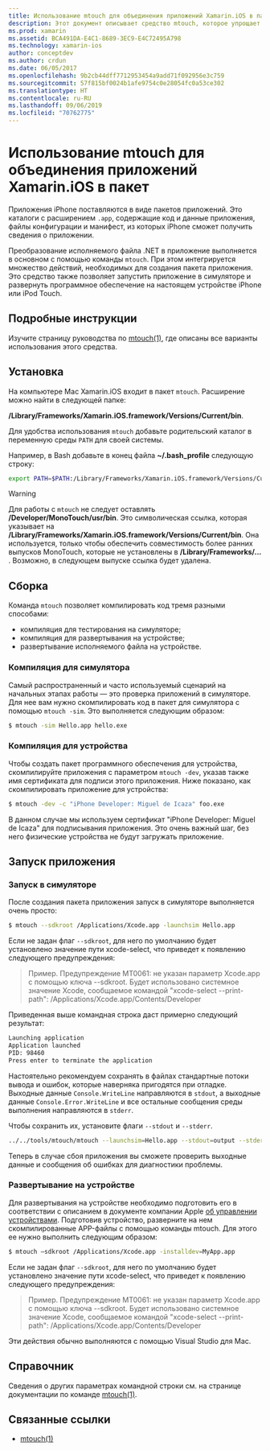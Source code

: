 ```yaml
---
title: Использование mtouch для объединения приложений Xamarin.iOS в пакет
description: Этот документ описывает средство mtouch, которое упрощает выполнение многих операций по превращению приложения Xamarin.iOS в пакет, его запуску в симуляторе и развертыванию на физическом устройстве.
ms.prod: xamarin
ms.assetid: BCA491DA-E4C1-8689-3EC9-E4C72495A798
ms.technology: xamarin-ios
author: conceptdev
ms.author: crdun
ms.date: 06/05/2017
ms.openlocfilehash: 9b2cb44dff7712953454a9add71f092956e3c759
ms.sourcegitcommit: 57f815bf0024b1afe9754c0e28054fc0a53ce302
ms.translationtype: HT
ms.contentlocale: ru-RU
ms.lasthandoff: 09/06/2019
ms.locfileid: "70762775"
---
```

# <a name="using-mtouch-to-bundle-xamarinios-apps"></a>Использование mtouch для объединения приложений Xamarin.iOS в пакет

Приложения iPhone поставляются в виде пакетов приложений. Это каталоги с расширением `.app`, содержащие код и данные приложения, файлы конфигурации и манифест, из которых iPhone сможет получить сведения о приложении.

Преобразование исполняемого файла .NET в приложение выполняется в основном с помощью команды `mtouch`. При этом интегрируется множество действий, необходимых для создания пакета приложения. Это средство также позволяет запустить приложение в симуляторе и развернуть программное обеспечение на настоящем устройстве iPhone или iPod Touch.

## <a name="detailed-instructions"></a>Подробные инструкции

Изучите страницу руководства по [mtouch(1)](http://docs.go-mono.com/?link=man%3amtouch(1)), где описаны все варианты использования этого средства.

## <a name="installation"></a>Установка

На компьютере Mac Xamarin.iOS входит в пакет `mtouch`. Расширение можно найти в следующей папке:

**/Library/Frameworks/Xamarin.iOS.framework/Versions/Current/bin**.

Для удобства использования `mtouch` добавьте родительский каталог в переменную среды `PATH` для своей системы.  

Например, в Bash добавьте в конец файла **~/.bash_profile** следующую строку:

```bash
export PATH=$PATH:/Library/Frameworks/Xamarin.iOS.framework/Versions/Current/bin
```

> [!WARNING]
> Для работы с `mtouch` не следует оставлять **/Developer/MonoTouch/usr/bin**. Это символическая ссылка, которая указывает на **/Library/Frameworks/Xamarin.iOS.framework/Versions/Current/bin**. Она используется, только чтобы обеспечить совместимость более ранних выпусков MonoTouch, которые не установлены в **/Library/Frameworks/...** . Возможно, в следующем выпуске ссылка будет удалена.

## <a name="building"></a>Сборка

Команда `mtouch` позволяет компилировать код тремя разными способами:

- компиляция для тестирования на симуляторе;
- компиляция для развертывания на устройстве;
- развертывание исполняемого файла на устройстве.

### <a name="building-for-the-simulator"></a>Компиляция для симулятора

Самый распространенный и часто используемый сценарий на начальных этапах работы — это проверка приложений в симуляторе. Для нее вам нужно скомпилировать код в пакет для симулятора с помощью `mtouch -sim`. Это выполняется следующим образом:

```bash
$ mtouch -sim Hello.app hello.exe
```

### <a name="building-for-the-device"></a>Компиляция для устройства

Чтобы создать пакет программного обеспечения для устройства, скомпилируйте приложения с параметром `mtouch -dev`, указав также имя сертификата для подписи этого приложения. Ниже показано, как скомпилировать приложение для устройства:

```bash
$ mtouch -dev -c "iPhone Developer: Miguel de Icaza" foo.exe
```

В данном случае мы используем сертификат "iPhone Developer: Miguel de Icaza" для подписывания приложения. Это очень важный шаг, без него физические устройства не будут загружать приложение.

 <a name="Running_your_Application" />

## <a name="running-your-application"></a>Запуск приложения

### <a name="launching-on-the-simulator"></a>Запуск в симуляторе

После создания пакета приложения запуск в симуляторе выполняется очень просто:

```bash
$ mtouch --sdkroot /Applications/Xcode.app -launchsim Hello.app 
```

Если не задан флаг `--sdkroot`, для него по умолчанию будет установлено значение пути xcode-select, что приведет к появлению следующего предупреждения:

> Пример. Предупреждение MT0061: не указан параметр Xcode.app с помощью ключа --sdkroot. Будет использовано системное значение Xcode, сообщаемое командой "xcode-select --print-path": /Applications/Xcode.app/Contents/Developer 

Приведенная выше командная строка даст примерно следующий результат:

```bash
Launching application
Application launched
PID: 98460
Press enter to terminate the application
```

Настоятельно рекомендуем сохранять в файлах стандартные потоки вывода и ошибок, которые наверняка пригодятся при отладке. Выходные данные `Console.WriteLine` направляются в `stdout`, а выходные данные `Console.Error.WriteLine` и все остальные сообщения среды выполнения направляются в `stderr`.

Чтобы сохранить их, установите флаги `--stdout` и `--stderr`.

```bash
../../tools/mtouch/mtouch --launchsim=Hello.app --stdout=output --stderr=error
```

Теперь в случае сбоя приложения вы сможете проверить выходные данные и сообщения об ошибках для диагностики проблемы.

### <a name="deploying-to-a-device"></a>Развертывание на устройстве

Для развертывания на устройстве необходимо подготовить его в соответствии с описанием в документе компании Apple [об управлении устройствами](https://developer.apple.com/library/ios/#documentation/Xcode/Conceptual/ios_development_workflow/00-About_the_iOS_Application_Development_Workflow/introduction.html). Подготовив устройство, разверните на нем скомпилированные APP-файлы с помощью команды mtouch. Для этого ее нужно выполнить следующим образом:

```bash
$ mtouch —sdkroot /Applications/Xcode.app -installdev=MyApp.app
```

Если не задан флаг `--sdkroot`, для него по умолчанию будет установлено значение пути xcode-select, что приведет к появлению следующего предупреждения:

> Пример. Предупреждение MT0061: не указан параметр Xcode.app с помощью ключа --sdkroot. Будет использовано системное значение Xcode, сообщаемое командой "xcode-select --print-path": /Applications/Xcode.app/Contents/Developer 

Эти действия обычно выполняются с помощью Visual Studio для Mac.

## <a name="reference"></a>Справочник

Сведения о других параметрах командной строки см. на странице документации по команде [mtouch(1)](http://docs.go-mono.com/?link=man%3amtouch(1)).

## <a name="related-links"></a>Связанные ссылки

- [mtouch(1)](http://iosapi.xamarin.com/?link=man%3amtouch(1))
